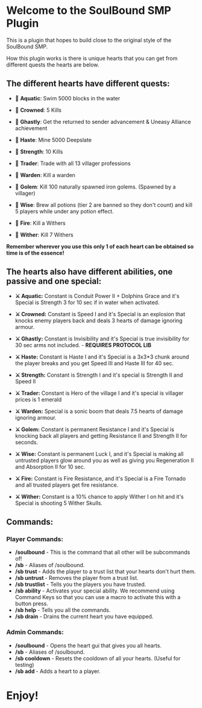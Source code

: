 # Welcome to the SoulBound SMP Plugin

This is a plugin that hopes to build close to the original style of the SoulBound SMP.

How this plugin works is there is unique hearts that you can get from different quests the hearts are below.

## The different hearts have different quests:

- 📜 **Aquatic**: Swim 5000 blocks in the water

- 📜 **Crowned**: 5 Kills

- 📜 **Ghastly**: Get the returned to sender advancement & Uneasy Alliance achievement

- 📜 **Haste**: Mine 5000 Deepslate

- 📜 **Strength**: 10 Kills

- 📜 **Trader**: Trade with all 13 villager professions

- 📜 **Warden**: Kill a warden

- 📜 **Golem**: Kill 100 naturally spawned iron golems. (Spawned by a villager)

- 📜 **Wise**: Brew all potions (tier 2 are banned so they don't count) and kill 5 players while under any potion effect.

- 📜 **Fire**: Kill a Withers

- 📜 **Wither**: Kill 7 Withers

                                                            
**Remember wherever you use this only 1 of each heart can be obtained so time is of the essence!**

## The hearts also have different abilities, one passive and one special:

- **⚔️ Aquatic:** Constant is Conduit Power II + Dolphins Grace and it's Special is Strength 3 for 10 sec if in water when activated.

- **⚔️ Crowned:** Constant is Speed I and it's Special is an explosion that knocks enemy players back and deals 3 hearts of damage ignoring armour.

- **⚔️ Ghastly:** Constant is Invisibility and it's Special is true invisibility for 30 sec arms not included. - **REQUIRES PROTOCOL LIB**

- **⚔️ Haste:** Constant is Haste I and it's Special is a 3x3*3 chunk around the player breaks and you get Speed III and Haste III for 40 sec.

- **⚔️ Strength:** Constant is Strength I and it's special is Strength II and Speed II

- **⚔️ Trader:** Constant is Hero of the village I and it's special is villager prices is 1 emerald

- **⚔️ Warden:** Special is a sonic boom that deals 7.5 hearts of damage ignoring armour.

- **⚔️ Golem:** Constant is permanent Resistance I and it's Special is knocking back all players and getting Resistance II and Strength II for seconds.

- **⚔️ Wise:** Constant is permanent Luck I, and it's Special is making all untrusted players glow around you as well as giving you Regeneration II and Absorption II for 10 sec.

- **⚔️ Fire:** Constant is Fire Resistance, and it's Special is a Fire Tornado and all trusted players get fire resistance.

- **⚔️ Wither:** Constant is a 10% chance to apply Wither I on hit and it's Special is shooting 5 Wither Skulls.
  


## Commands:

### Player Commands:

- **/soulbound** - This is the command that all other will be subcommands of!
- **/sb** - Aliases of /soulbound.
- **/sb trust <player>** - Adds the player to a trust list that your hearts don't hurt them.
- **/sb untrust <player>** - Removes the player from a trust list.
- **/sb trustlist** - Tells you the players you have trusted.
- **/sb ability** - Activates your special ability. We recommend using Command Keys so that you can use a macro to activate this with a button press.
- **/sb help** - Tells you all the commands.
- **/sb drain** - Drains the current heart you have equipped.

### Admin Commands:
- **/soulbound** - Opens the heart gui that gives you all hearts.
- **/sb** - Aliases of /soulbound.
- **/sb cooldown** - Resets the cooldown of all your hearts. (Useful for testing)
- **/sb add <player> <heart>** - Adds a heart to a player.

# Enjoy!
